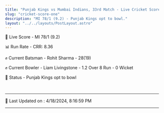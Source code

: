 ```yaml
---
title: "Punjab Kings vs Mumbai Indians, 33rd Match - Live Cricket Score"
slug: "cricket-score-one"
description: "MI 78/1 (9.2) - Punjab Kings opt to bowl."
layout: "../../layouts/PostLayout.astro"
---
```


🔴 Live Score - MI 78/1 (9.2)  

📊 Run Rate - CRR: 8.36  

✊ Current Batsman - Rohit Sharma - 28(19)  

✊ Current Bowler - Liam Livingstone - 1.2 Over 8 Run - 0 Wicket  

📑 Status - Punjab Kings opt to bowl

<br />

***

📝 Last Updated on : 4/18/2024, 8:16:59 PM

***

